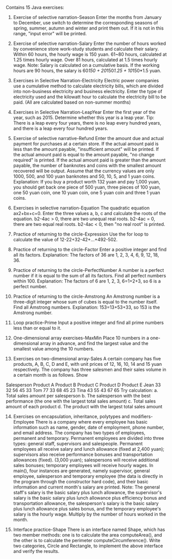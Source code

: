 Contains 15 Java exercises:

1. Exercise of selective narration-Season
Enter the months from January to December, use switch to determine the corresponding seasons of spring, summer, autumn and winter and print them out. If it is not in this range, "input error" will be printed.

2. Exercise of selective narration-Salary
Enter the number of hours worked by convenience store work-study students and calculate their salary.
Within 60 hours, the hourly wage is 150 yuan.
61~80 hours, calculated at 1.25 times hourly wage.
Over 81 hours, calculated at 1.5 times hourly wage.
Note: Salary is calculated on a cumulative basis. If the working hours are 90 hours, the salary is 60*150 + 20*150*1.25 + 10*150*1.5 yuan.

3. Exercises in Selective Narration-Electricity
Electric power companies use a cumulative method to calculate electricity bills, which are divided into non-business electricity and business electricity.
Enter the type of electricity used and the kilowatt hour to calculate the electricity bill to be paid. (All are calculated based on non-summer months)
    
4. Exercises in Selective Narration-LeapYear
Enter the first year of the year, such as 2015. Determine whether this year is a leap year.
Tip: There is a leap every four years, there is no leap every hundred years, and there is a leap every four hundred years.

5. Exercise of selective narrative-Refund
Enter the amount due and actual payment for purchases at a certain store.
If the actual amount paid is less than the amount payable, "insufficient amount" will be printed.
If the actual amount paid is equal to the amount payable, "no change required" is printed.
If the actual amount paid is greater than the amount payable, the number of banknotes and coins with the smallest amount recovered will be output.
Assume that the currency values ​​are only 1000, 500, and 100 yuan banknotes and 50, 10, 5, and 1 yuan coins.
Explanation: If you buy a product worth 132 yuan and pay 1,000 yuan, you should get back one piece of 500 yuan, three pieces of 100 yuan, one 50 yuan coin, one 10 yuan coin, one 5 yuan coin and three 1 yuan coins.

6. Exercises in selective narration-Equation
The quadratic equation ax2+bx+c=0. Enter the three values ​​a, b, c and calculate the roots of the equation.
b2-4ac > 0, there are two unequal real roots.
b2-4ac = 0, there are two equal real roots.
b2-4ac < 0, then "no real root" is printed.

7. Practice of returning to the circle-Expression
Use the for loop to calculate the value of 12-22+32-42+…+492-502.

8. Practice of returning to the circle-Factor
Enter a positive integer and find all its factors.
Explanation: The factors of 36 are 1, 2, 3, 4, 6, 9, 12, 18, 36.

9. Practice of returning to the circle-PerfectNumber
A number is a perfect number if it is equal to the sum of all its factors.
Find all perfect numbers within 100.
Explanation: The factors of 6 are 1, 2, 3, 6=1+2+3, so 6 is a perfect number.

10. Practice of returning to the circle-Amstrong
An Amstrong number is a three-digit integer whose sum of cubes is equal to the number itself.
Find all Amstrong numbers.
Explanation: 153=13+53+33, so 153 is the Amstrong number.

11. Loop practice-Prime
Input a positive integer and find all prime numbers less than or equal to it.

12. One-dimensional array exercises-MaxMin
Place 10 numbers in a one-dimensional array in advance, and find the largest value and the smallest value among the 10 numbers.

13. Exercises on two-dimensional array-Sales
A certain company has five products, A, B, C, D and E,
with unit prices of 12, 16, 10, 14 and 15 yuan respectively.
The company has three salesmen and their sales volume in a certain month is as follows. Show

Salesperson Product A Product B Product C Product D Product E
Jean 33 32 56 45 33
Tom 77 33 68 45 23
Tina 43 55 43 67 65
Try calculation:
a. Total sales amount per salesperson
b. The salesperson with the best performance (the one with the largest total sales amount)
c. Total sales amount of each product
d. The product with the largest total sales amount

14. Exercises on encapsulation, inheritance, polytypes and modifiers-Employee
There is a company where every employee has basic information such as name, gender, date of employment, phone number, and email address. The company has two types of employees, permanent and temporary. Permanent employees are divided into three types: general staff, supervisors and salespeople. Permanent employees all receive salary and lunch allowance (fixed at 2,400 yuan); supervisors also receive performance bonuses and transportation allowances (fixed). (3,000 yuan); salespersons will receive additional sales bonuses; temporary employees will receive hourly wages.
In main(), four instances are generated, namely supervisor, general employee, salesperson and temporary employee (the data is directly in the program through the constructor hard code), and their basic information and current month's salary are printed.
Note: The general staff's salary is the basic salary plus lunch allowance, the supervisor's salary is the basic salary plus lunch allowance plus efficiency bonus and transportation allowance, the salesperson's salary is the basic salary plus lunch allowance plus sales bonus, and the temporary employee's salary is the hourly wage. Multiply by the number of hours worked in the month.

15. Interface practice-Shape
There is an interface named Shape, which has two member methods: one is to calculate the area computeArea(), and the other is to calculate the perimeter computeCircumference().
Write two categories, Circle and Rectangle, to implement the above interface and verify the results.
